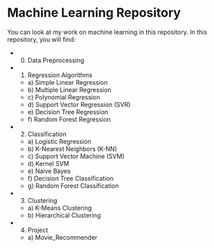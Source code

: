 # Machine Learning Repository

You can look at my work on machine learning in this repository.
In this repository, you will find:

* 0. Data Preprocessing
 
* 1. Regression Algorithms

  * a) Simple Linear Regression
  * b) Multiple Linear Regression
  * c) Polynomial Regression
  * d) Support Vector Regression (SVR)
  * e) Decision Tree Regression
  * f) Random Forest Regression

* 2. Classification

  * a) Logistic Regression
  * b) K-Nearest Neighbors (K-NN)
  * c) Support Vector Machine (SVM)
  * d) Kernel SVM
  * e) Naive Bayes
  * f) Decision Tree Classification
  * g) Random Forest Classification

* 3. Clustering

  * a) K-Means Clustering
  * b) Hierarchical Clustering
  
* 4. Project
  
  * a) Movie_Recommender
